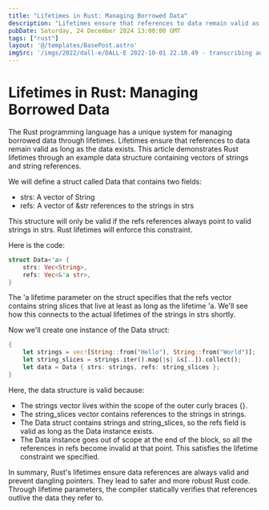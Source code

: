 ```yaml
---
title: "Lifetimes in Rust: Managing Borrowed Data"
description: "Lifetimes ensure that references to data remain valid as long as the data exists. This article demonstrates Rust lifetimes through an example data structure containing vectors of strings and string references."
pubDate: Saturday, 24 December 2024 13:00:00 GMT
tags: ["rust"]
layout: '@/templates/BasePost.astro'
imgSrc: '/imgs/2022/dall-e/DALL·E 2022-10-01 22.10.49 - transcribing audio to text.png'
---
```



# Lifetimes in Rust: Managing Borrowed Data 
The Rust programming language has a unique system for managing borrowed data through lifetimes. Lifetimes ensure that references to data remain valid as long as the data exists. This article demonstrates Rust lifetimes through an example data structure containing vectors of strings and string references.

We will define a struct called Data that contains two fields: 

- strs: A vector of String 
- refs: A vector of &str references to the strings in strs 

This structure will only be valid if the refs references always point to valid strings in strs. Rust lifetimes will enforce this constraint.

Here is the code:

```rust
struct Data<'a> {  
    strs: Vec<String>, 
    refs: Vec<&'a str>, 
} 
```

The 'a lifetime parameter on the struct specifies that the refs vector contains string slices that live at least as long as the lifetime 'a. We'll see how this connects to the actual lifetimes of the strings in strs shortly.

Now we'll create one instance of the Data struct:

```rust
{  
    let strings = vec![String::from("Hello"), String::from("World")]; 
    let string_slices = strings.iter().map(|s| &s[..]).collect();  
    let data = Data { strs: strings, refs: string_slices }; 
} 
```

Here, the data structure is valid because:

- The strings vector lives within the scope of the outer curly braces {}. 
- The string_slices vector contains references to the strings in strings. 
- The Data struct contains strings and string_slices, so the refs field is valid as long as the Data instance exists. 
- The Data instance goes out of scope at the end of the block, so all the references in refs become invalid at that point. This satisfies the lifetime constraint we specified.

In summary, Rust's lifetimes ensure data references are always valid and prevent dangling pointers. They lead to safer and more robust Rust code. Through lifetime parameters, the compiler statically verifies that references outlive the data they refer to.